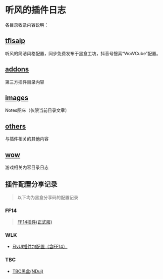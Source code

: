 # 听风的插件日志

各目录收录内容说明：

## [tfisaip](./tfisaip)

听风的简洁风格配置，同步免费发布于黑盒工坊，抖音号搜索“WoWCube”配置。


## [addons](./addons)

第三方插件目录内容


## [images](./images)

Notes图床（仅限当前目录文章）


## [others](./others)

与插件相关的其他内容


## [wow](./wow)

游戏相关内容目录日志


## 插件配置分享记录

> 以下均为黑盒分享码的配置记录


### FF14

> [FF14插件(正式服)](./tfisaip/ff14.md)


### WLK


- [ElvUI插件包配置（含FF14）](./wlk/suite-elvui.md)


### TBC

- [TBC黑盒(NDui)](./tfisaip/ndui-all.md)


